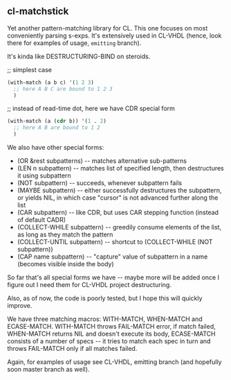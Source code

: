 cl-matchstick
-------------

Yet another pattern-matching library for CL. This one focuses on most conveniently parsing s-exps.
It's extensively used in CL-VHDL (hence, look there for examples of usage, `emitting` branch).

It's kinda like DESTRUCTURING-BIND on steroids.

;; simplest case
```lisp
(with-match (a b c) '(1 2 3)
  ;; here A B C are bound to 1 2 3
  )
```

;; instead of read-time dot, here we have CDR special form
```lisp
(with-match (a (cdr b)) '(1 . 2)
  ;; here A B are bound to 1 2
  )
```

We also have other special forms:
  * (OR &rest subpatterns) -- matches alternative sub-patterns
  * (LEN n subpattern) -- matches list of specified length, then destructures it using subpattern
  * (NOT subpattern) -- succeeds, whenever subpattern fails
  * (MAYBE subpattern) -- either successfully destructures the subpattern, or yields NIL, in which
    case "cursor" is not advanced further along the list
  * (CAR subpattern) -- like CDR, but uses CAR stepping function (instead of default CADR)
  * (COLLECT-WHILE subpattern) -- greedily consume elements of the list, as long as they match the pattern
  * (COLLECT-UNTIL subpattern) -- shortcut to (COLLECT-WHILE (NOT subpattern))
  * (CAP name subpattern) -- "capture" value of subpattern in a name (becomes visible inside the body)

So far that's all special forms we have -- maybe more will be added once I figure out I need them
for CL-VHDL project destructuring.

Also, as of now, the code is poorly tested, but I hope this will quickly improve.

We have three matching macros: WITH-MATCH, WHEN-MATCH and ECASE-MATCH.
WITH-MATCH throws FAIL-MATCH error, if match failed, WHEN-MATCH returns NIL and doesn't execute
its body, ECASE-MATCH consists of a number of specs -- it tries to match each spec in turn and
throws FAIL-MATCH only if all matches failed.

Again, for examples of usage see CL-VHDL, emitting branch (and hopefully soon master branch as well).
